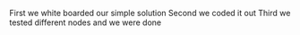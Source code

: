 ﻿First we white boarded our simple solution
Second we coded it out
Third we tested different nodes and we were done